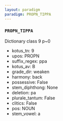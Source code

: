 ```yaml
---
layout: paradigm
paradigm: PROPN_TIPPA
---
```

### ` PROPN_TIPPA `

Dictionary class 9 p~0
* kotus_tn: 9
* upos: PROPN
* suffix_regex: ppa
* kotus_av: B
* grade_dir: weaken
* harmony: back
* possessive: False
* stem_diphthong: None
* deletion: pa
* plurale_tantum: False
* clitics: False
* pos: NOUN
* stem_vowel: a
